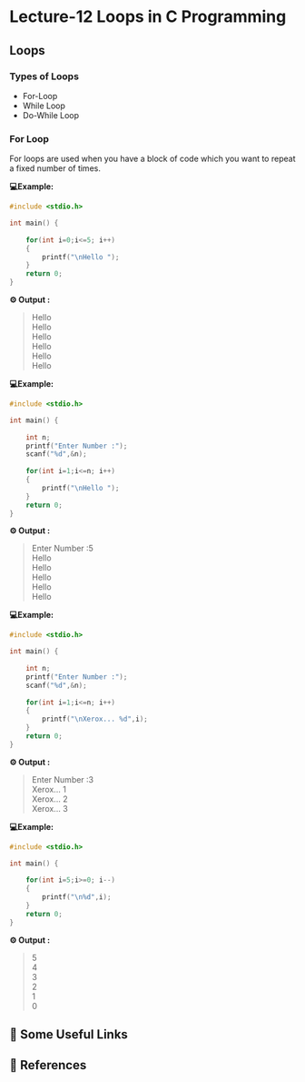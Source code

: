 # Lecture-12 Loops in C Programming 

## Loops

### Types of Loops
 
  * For-Loop
  * While Loop
  * Do-While Loop

### For Loop 

   For loops are used when you have a block of code which you want to repeat a fixed number of times.


**💻Example:**
```c
#include <stdio.h>

int main() {
    
    for(int i=0;i<=5; i++)
    {
        printf("\nHello ");
    }
    return 0;
}
```
**⚙️ Output :**
>Hello    
Hello    
Hello     
Hello     
Hello    
Hello     

**💻Example:**
```c
#include <stdio.h>

int main() {
    
    int n;
    printf("Enter Number :");
    scanf("%d",&n);
    
    for(int i=1;i<=n; i++)
    {
        printf("\nHello ");
    }
    return 0;
}
```
**⚙️ Output :**
>Enter Number :5     
Hello     
Hello    
Hello      
Hello    
Hello    

**💻Example:**
```c
#include <stdio.h>

int main() {
    
    int n;
    printf("Enter Number :");
    scanf("%d",&n);
    
    for(int i=1;i<=n; i++)
    {
        printf("\nXerox... %d",i);
    }
    return 0;
}
```
**⚙️ Output :**
>Enter Number :3    
Xerox... 1    
Xerox... 2    
Xerox... 3  

**💻Example:**
```c
#include <stdio.h>

int main() {
 
    for(int i=5;i>=0; i--)
    {
        printf("\n%d",i);
    }
    return 0;
}
```
**⚙️ Output :**
>5         
4           
3             
2            
1          
0 
## 🔗 Some Useful Links

## 📖 References